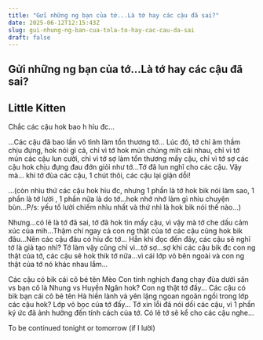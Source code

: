 ```yaml
---
title: "Gửi những ng bạn của tớ...Là tớ hay các cậu đã sai?"
date: 2025-06-12T12:15:43Z
slug: gui-nhung-ng-ban-cua-tola-to-hay-cac-cau-da-sai
draft: false
---
```


## Gửi những ng bạn của tớ...Là tớ hay các cậu đã sai?

## Little Kitten

Chắc các cậu hok bao h hỉu đc...
 
...Các cậu đã bao lần vô tình làm tổn thương tớ... Lúc đó, tớ chỉ âm thầm chịu đựng, hok nói gì cả, chỉ vì tớ hok mún chúng mìh cãi nhau, chỉ vì tớ mún các cậu lun cười, chỉ vì tớ sợ làm tổn thương mấy cậu, chỉ vì tớ sợ các cậu hok chịu đựng đau đớn giỏi như tớ...Tớ đã lun nghĩ cho các cậu. Vậy mà... khi tớ đùa các cậu, 1 chút thôi, các cậu lại giận dỗi!

...(còn nhìu thứ các cậu hok hỉu đc, nhưng 1 phần là tớ hok bik nói làm sao, 1 phần là tớ lười , 1 phần nữa là do tớ...hok nhớ  nhớ làm gì nhìu chuyện bùn...P/s: yếu tố lười chiếm nhìu nhất  và thứ nhì là hok bik nói thế nào...)
 
Nhưng...có lẽ là tớ đã sai, tớ đã hok tin mấy cậu, vì vậy mà tớ che dấu cảm xúc của mìh...Thậm chí ngay cả con ng thật của tớ các cậu cũng hok bik đâu...Nên các cậu đâu có hỉu đc tớ...
Hẳn khi đọc đến đây, các cậu sẽ nghĩ tớ là giả tạo nhỉ? Tớ làm vậy cũng chỉ vì...tớ sợ...sợ khi các cậu bik đc con ng thật của tớ,  các cậu sẽ hok thik tớ nữa...vì cái lớp vỏ bên ngoài và con ng thật của tớ nó khác nhau lắm...
 
Các cậu có bik cái cô bé tên Mèo Con tinh nghịch đang chạy đùa dưới sân vs bạn cô là Nhung vs Huyền Ngân hok? Con ng thật tớ đấy... Các cậu có bik bạn cái cô bé tên Hà hiền lành và yên lặng ngoan ngoãn ngồi trong lớp các cậu hok? Lớp vỏ bọc của tớ đấy...
Tớ xin lỗi đã nói dối các cậu, vì 1 phần ký ức đã ảnh hưởng đến tính cách của tớ. Có lẽ tớ sẽ kể cho các cậu nghe...
 
To be continued tonight or tomorrow (if I lười)